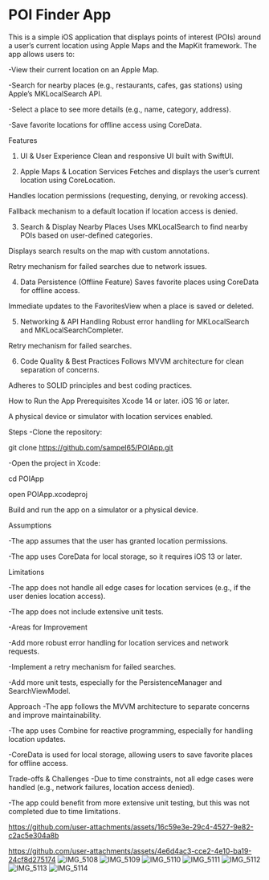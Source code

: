 # POI Finder App

This is a simple iOS application that displays points of interest (POIs) around a user’s current location using Apple Maps and the MapKit framework. The app allows users to:

-View their current location on an Apple Map.

-Search for nearby places (e.g., restaurants, cafes, gas stations) using Apple’s MKLocalSearch API.

-Select a place to see more details (e.g., name, category, address).

-Save favorite locations for offline access using CoreData.

Features
1. UI & User Experience
Clean and responsive UI built with SwiftUI.

2. Apple Maps & Location Services
Fetches and displays the user’s current location using CoreLocation.

Handles location permissions (requesting, denying, or revoking access).

Fallback mechanism to a default location if location access is denied.

3. Search & Display Nearby Places
Uses MKLocalSearch to find nearby POIs based on user-defined categories.

Displays search results on the map with custom annotations.

Retry mechanism for failed searches due to network issues.

4. Data Persistence (Offline Feature)
Saves favorite places using CoreData for offline access.

Immediate updates to the FavoritesView when a place is saved or deleted.

5. Networking & API Handling
Robust error handling for MKLocalSearch and MKLocalSearchCompleter.

Retry mechanism for failed searches.

6. Code Quality & Best Practices
Follows MVVM architecture for clean separation of concerns.

Adheres to SOLID principles and best coding practices.


How to Run the App
Prerequisites
Xcode 14 or later.
iOS 16 or later.

A physical device or simulator with location services enabled.

Steps
-Clone the repository:

git clone https://github.com/sampel65/POIApp.git

-Open the project in Xcode:

cd POIApp

open POIApp.xcodeproj

Build and run the app on a simulator or a physical device.

Assumptions

-The app assumes that the user has granted location permissions.

-The app uses CoreData for local storage, so it requires iOS 13 or later.

Limitations

-The app does not handle all edge cases for location services (e.g., if the user denies location access).

-The app does not include extensive unit tests.

-Areas for Improvement

-Add more robust error handling for location services and network requests.

-Implement a retry mechanism for failed searches.

-Add more unit tests, especially for the PersistenceManager and SearchViewModel.

Approach
-The app follows the MVVM architecture to separate concerns and improve maintainability.

-The app uses Combine for reactive programming, especially for handling location updates.

-CoreData is used for local storage, allowing users to save favorite places for offline access.

Trade-offs & Challenges
-Due to time constraints, not all edge cases were handled (e.g., network failures, location access denied).

-The app could benefit from more extensive unit testing, but this was not completed due to time limitations.




https://github.com/user-attachments/assets/16c59e3e-29c4-4527-9e82-c2ac5e304a8b



https://github.com/user-attachments/assets/4e6d4ac3-cce2-4e10-ba19-24cf8d275174
![IMG_5108](https://github.com/user-attachments/assets/a9415976-b30f-4c8a-8bad-f553afbcad46)
![IMG_5109](https://github.com/user-attachments/assets/147c761a-e368-4e82-aad2-4ed819b12708)
![IMG_5110](https://github.com/user-attachments/assets/79c5f42c-49fc-4f70-b326-1181aea508b0)
![IMG_5111](https://github.com/user-attachments/assets/371725eb-2c82-4c23-8c7e-33448b41bac9)
![IMG_5112](https://github.com/user-attachments/assets/b32eb1d6-37f7-4275-871b-4b9a14bb30f0)
![IMG_5113](https://github.com/user-attachments/assets/44f390c1-fba1-4461-a469-881621508b23)
![IMG_5114](https://github.com/user-attachments/assets/e2bb99bd-3d82-465b-af27-79ff1694555e)

